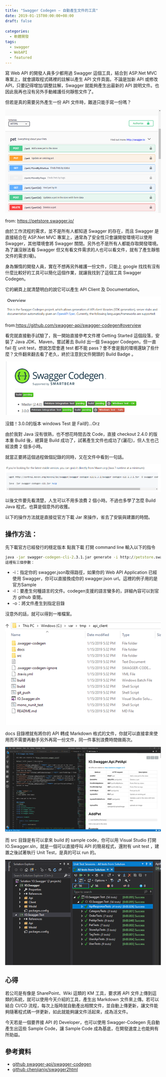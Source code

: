 ```yaml
---
title: "Swagger Codegen — 自動產生文件的工具"
date: 2019-01-15T00:00:00+08:00
draft: false

categories:
  - 軟體開發
tags:
  - swagger
  - WebAPI
  - featured
---
```

寫 Web API 的開發人員多少都用過 Swagger 這個工具，結合到 ASP.Net MVC 專案上，就會讀取程式碼裡的註解以產生 API 文件頁面。不論是加新 API 或修改 API，只要記得增加/調整註解，Swagger 就能夠產生出最新的 API 說明文件。也因此我再也沒有另外手動維護任何靜態文件了。

但若是真的需要另外產生一份 API 文件時，難道只能手寫一份嗎？
<!--more-->

![Swagger UI](Images/1_YOhEMdhy5oy9YErsbbom8g.png)

from: https://petstore.swagger.io/

由於工作流程的需求，並不是所有人都知道 Swagger 的存在，而且 Swagger 是直接結合在 ASP.Net MVC 專案上，通常為了安全性只會讓開發環境可以使用 Swagger，其他環境會將 Swagger 關閉。另外也不是所有人都能存取開發環境。為了讓沒辦法看 Swagger 但又有看文件需求的人也可以看文件，就有了產生靜態文件的需求(嘆)。

身為懶惰的開發人員，實在不想再另外維護一份文件，只能上 google 找找有沒有什麼比較好的工具可以簡化這個作業，就讓我找到了這個工具 Swagger Codegen。

它的網頁上就清楚明白的說它可以產生 API Client 及 Documentation。

![swagger codegen](Images/1__zx4G8GVJi-R7q2TzMze0g.png)

from:https://github.com/swagger-api/swagger-codegen#overview

看完就直接動手試驗了，我一開始直接參考文件裡 Getting Started 這個段落，安裝了 Java JDK、Maven，嘗試著去 Build 出一個 Swagger Codegen，但一直 fail 在 unit test，想說怎麼會連 test 都不能 pass？會不會是我的環境還缺了些什麼？文件翻來翻去看了老久，終於注意到文件開頭的 Build Badge 。

![swagger build badge](Images/1_hthuoQcpC-9rQqM5ILP4RA.png)

沒錯！3.0.0的版本 windows Test 是 Fail的…Orz

由於我對 Java 沒有很熟，也不想花時間去改 Code，直接 checkout 2.4.0 的版本重 Build 後，總算是 Build 成功了，試著產生文件也成功了(灑花)，但人生也己經浪費 2 個多小時。

就當正要將這個過程做個記錄的同時，又在文件中看到一句話。

![原來我可以不用花時間 Build 的啊](Images/1_vUBVQzFrnyUHAFPIOLKaAA.png "原來我可以不用花時間 Build 的啊~~")

以後文件要先看清楚，人生可以不用多浪費 2 個小時。不過也多學了怎麼 Build Java 程式，也算是個意外的收獲。

以下的操作方法就是直接從官方下載 Jar 來操作，省去了安裝與建置的時間。

## 操作方法：

先下載官方已經發行的穩定版本 點我下載
打開 command line 輸入以下的指令

```cmd
java -jar swagger-codegen-cli-2.3.1.jar generate -i http://petstore.swagger.io/v2/swagger.json -l csharp -o /var/tmp/api_client
這裡有三個參數：
```

- -i：指定你的 swagger.json取得路徑，如果你的 Web API Application 已經使用 Swagger，你可以直接換成你的 swagger.json url。這裡的例子用的是官方Sample
- -l：要產生何種語言的文件。codegen支援的語言蠻多的，詳細內容可以到官方 github 查閱。
- -o：將文件產生到指定目錄

沒意外的話，就可以得到一堆檔案。

![產生出來的檔案](Images/1_MJ972f2CexkrMwo6eICbMA.png)

docs 目錄裡就有將你的 API 轉成 Markdown 格式的文件，你就可以直接拿來使用而不需要再動手另外再寫一份文件，同一件事別浪費時間做兩次。

![Markdown 文件長這個樣子](Images/1_h4AhIc5FZE75qX2EMo2Fyw.png "Markdown 文件長這個樣子")

而 src 目錄是有可以拿來 build 的 sample code，你可以用 Visual Studio 打開 IO.Swagger.sln，就是一個可以直接呼叫 API 的簡易程式，還附有 unit test ，建置之後試著執行 Unit Test，是真的可以 run 的。

![佛心附有 Unit Test](Images/1_kRUbkP5XEtVTrHEkpC9ciA.png "佛心附有 Unit Test")

## 心得

若公司是有像是 SharePoint、Wiki 這類的 KM 工具，要求將 API 文件上傳到這類的系統，就可以使用今天介紹的工具，產生出 Markdown 文件來上傳。若可以結合 CI/CD 流程，每次上版時就自動產出相關文件，並自動上傳更新，讓文件能夠隨著程式碼一併更新，如此就能夠讓文件活起來，成為活文件。

今天若是一個要界接 API 的 Developer，也可以使用 Swagger-Codegen 先自動產生出這些 Sample Code，讓 Sample Code 成為基底，在開發速度上也能夠有所助益。

## 參考資料

- [github swagger-api/swagger-codegen](https://github.com/swagger-api/swagger-codegen)
- [github chenjianjx/swagger2html](https://github.com/chenjianjx/swagger2html)
